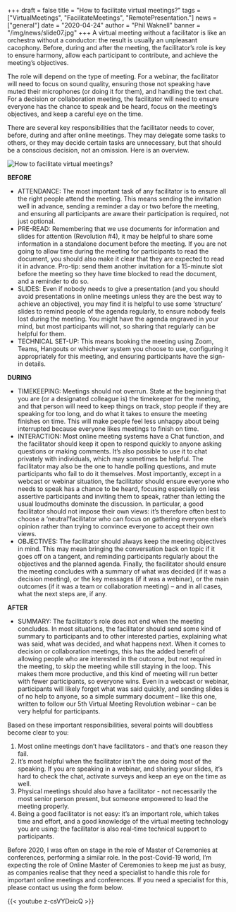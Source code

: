 +++
draft = false
title = "How to facilitate virtual meetings?"
tags = ["VirtualMeetings", "FacilitateMeetings", "RemotePresentation."]
news = ["general"]
date = "2020-04-24"
author = "Phil Waknell"
banner = "/img/news/slide07.jpg"
+++
A virtual meeting without a facilitator is like an orchestra without a conductor: the result is usually an unpleasant cacophony. Before, during and after the meeting, the facilitator’s role is key to ensure harmony, allow each participant to contribute, and achieve the meeting’s objectives.



The role will depend on the type of meeting. For a webinar, the facilitator will need to focus on sound quality, ensuring those not speaking have muted their microphones (or doing it for them), and handling the text chat. For a decision or collaboration meeting, the facilitator will need to ensure everyone has the chance to speak and be heard, focus on the meeting’s objectives, and keep a careful eye on the time.



There are several key responsibilities that the facilitator needs to cover, before, during and after online meetings. They may delegate some tasks to others, or they may decide certain tasks are unnecessary, but that should be a conscious decision, not an omission. Here is an overview.

![](/img/news/vmr_webinar_5_en_-_facilitation.jpg "How to facilitate virtual meetings?")

**BEFORE**

* ATTENDANCE: The most important task of any facilitator is to ensure all the right people attend the meeting. This means sending the invitation well in advance, sending a reminder a day or two before the meeting, and ensuring all participants are aware their participation is required, not just optional.
* PRE-READ: Remembering that we use documents for information and slides for attention (Revolution #4), it may be helpful to share some information in a standalone document before the meeting. If you are not going to allow time during the meeting for participants to read the document, you should also make it clear that they are expected to read it in advance. Pro-tip: send them another invitation for a 15-minute slot before the meeting so they have time blocked to read the document, and a reminder to do so.
* SLIDES: Even if nobody needs to give a presentation (and you should avoid presentations in online meetings unless they are the best way to achieve an objective), you may find it is helpful to use some ‘structure’ slides to remind people of the agenda regularly, to ensure nobody feels lost during the meeting. You might have the agenda engraved in your mind, but most participants will not, so sharing that regularly can be helpful for them.
* TECHNICAL SET-UP: This means booking the meeting using Zoom, Teams, Hangouts or whichever system you choose to use, configuring it appropriately for this meeting, and ensuring participants have the sign-in details.



**DURING**

* TIMEKEEPING: Meetings should not overrun. State at the beginning that you are (or a designated colleague is) the timekeeper for the meeting, and that person will need to keep things on track, stop people if they are speaking for too long, and do what it takes to ensure the meeting finishes on time. This will make people feel less unhappy about being interrupted because everyone likes meetings to finish on time.
* INTERACTION: Most online meeting systems have a Chat function, and the facilitator should keep it open to respond quickly to anyone asking questions or making comments. It’s also possible to use it to chat privately with individuals, which may sometimes be helpful. The facilitator may also be the one to handle polling questions, and mute participants who fail to do it themselves. Most importantly, except in a webcast or webinar situation, the facilitator should ensure everyone who needs to speak has a chance to be heard, focusing especially on less assertive participants and inviting them to speak, rather than letting the usual loudmouths dominate the discussion. In particular, a good facilitator should not impose their own views: it’s therefore often best to choose a ‘neutral’facilitator who can focus on gathering everyone else’s opinion rather than trying to convince everyone to accept their own views.
* OBJECTIVES: The facilitator should always keep the meeting objectives in mind. This may mean bringing the conversation back on topic if it goes off on a tangent, and reminding participants regularly about the objectives and the planned agenda. Finally, the facilitator should ensure the meeting concludes with a summary of what was decided (if it was a decision meeting), or the key messages (if it was a webinar), or the main outcomes (if it was a team or collaboration meeting) – and in all cases, what the next steps are, if any.



**AFTER**

* SUMMARY: The facilitator’s role does not end when the meeting concludes. In most situations, the facilitator should send some kind of summary to participants and to other interested parties, explaining what was said, what was decided, and what happens next. When it comes to decision or collaboration meetings, this has the added benefit of allowing people who are interested in the outcome, but not required in the meeting, to skip the meeting while still staying in the loop. This makes them more productive, and this kind of meeting will run better with fewer participants, so everyone wins. Even in a webcast or webinar, participants will likely forget what was said quickly, and sending slides is of no help to anyone, so a simple summary document – like this one, written to follow our 5th Virtual Meeting Revolution webinar – can be very helpful for participants.



Based on these important responsibilities, several points will doubtless become clear to you:

1. Most online meetings don’t have facilitators - and that’s one reason they fail.
2. It’s most helpful when the facilitator isn’t the one doing most of the speaking. If you are speaking in a webinar, and sharing your slides, it’s hard to check the chat, activate surveys and keep an eye on the time as well.
3. Physical meetings should also have a facilitator - not necessarily the most senior person present, but someone empowered to lead the meeting properly.
4. Being a good facilitator is not easy: it’s an important role, which takes time and effort, and a good knowledge of the virtual meeting technology you are using: the facilitator is also real-time technical support to participants.



Before 2020, I was often on stage in the role of Master of Ceremonies at conferences, performing a similar role. In the post-Covid-19 world, I’m expecting the role of Online Master of Ceremonies to keep me just as busy, as companies realise that they need a specialist to handle this role for important online meetings and conferences. If you need a specialist for this, please contact us using the form below.





{{< youtube z-csVYDeicQ >}}